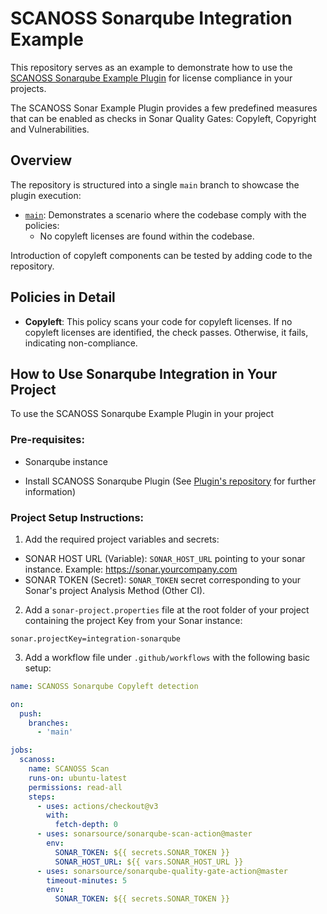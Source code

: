 # SCANOSS Sonarqube Integration Example

This repository serves as an example to demonstrate how to use the [SCANOSS Sonarqube Example Plugin](https://github.com/scanoss/scanoss-sonar-example-plugin/) for license compliance in your projects. 

The SCANOSS Sonar Example Plugin provides a few predefined  measures that can be enabled as checks in Sonar Quality Gates: Copyleft, Copyright and Vulnerabilities.

## Overview

The repository is structured into a single `main` branch to showcase the plugin execution:

- [`main`](https://github.com/scanoss/integration-sonarqube/tree/main): Demonstrates a scenario where the codebase comply with the policies:
    - No copyleft licenses are found within the codebase.

Introduction of copyleft components can be tested by adding code to the repository.
  

## Policies in Detail

- **Copyleft**: This policy scans your code for copyleft licenses. If no copyleft licenses are identified, the check passes. Otherwise, it fails, indicating non-compliance.


## How to Use Sonarqube Integration in Your Project

To use the SCANOSS Sonarqube Example Plugin in your project

### Pre-requisites:

- Sonarqube instance

- Install SCANOSS Sonarqube Plugin (See [Plugin's repository](https://github.com/scanoss/scanoss-sonar-example-plugin/) for further information)

### Project Setup Instructions:

1. Add the required project variables and secrets:

- SONAR HOST URL (Variable): `SONAR_HOST_URL` pointing to your sonar instance. Example: https://sonar.yourcompany.com
- SONAR TOKEN (Secret): `SONAR_TOKEN` secret corresponding to your Sonar's project Analysis Method (Other CI).

2. Add a `sonar-project.properties` file at the root folder of your project containing the project Key from your Sonar instance:
```
sonar.projectKey=integration-sonarqube
```

3. Add a workflow file under `.github/workflows` with the following basic setup:
```yaml
name: SCANOSS Sonarqube Copyleft detection

on:
  push:
    branches:
      - 'main'

jobs:
  scanoss:
    name: SCANOSS Scan
    runs-on: ubuntu-latest
    permissions: read-all
    steps:
      - uses: actions/checkout@v3
        with:
          fetch-depth: 0 
      - uses: sonarsource/sonarqube-scan-action@master
        env:
          SONAR_TOKEN: ${{ secrets.SONAR_TOKEN }}
          SONAR_HOST_URL: ${{ vars.SONAR_HOST_URL }}
      - uses: sonarsource/sonarqube-quality-gate-action@master
        timeout-minutes: 5
        env:
          SONAR_TOKEN: ${{ secrets.SONAR_TOKEN }}
```